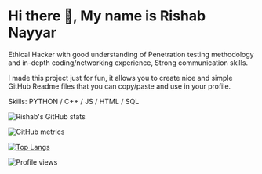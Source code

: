 
# Hi there 👋, My name is Rishab Nayyar
Ethical Hacker with good understanding of Penetration testing methodology and in-depth coding/networking experience, Strong communication skills.

I made this project just for fun, it allows you to create nice and simple GitHub Readme files that you can copy/paste and use in your profile.

Skills: PYTHON / C++ / JS / HTML / SQL

![Rishab's GitHub stats](https://github-readme-stats.vercel.app/api?username=rishabhacking&show_icons=true&theme=dark)
  
![GitHub metrics](https://metrics.lecoq.io/rishabhacking)  

[![Top Langs](https://github-readme-stats.vercel.app/api/top-langs/?username=rishabhacking)](https://github.com/anuraghazra/github-readme-stats)

![Profile views](https://gpvc.arturio.dev/rishabhacking)  
